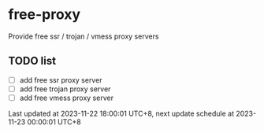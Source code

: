 
# free-proxy
Provide free ssr / trojan / vmess proxy servers


## TODO list
- [ ] add free ssr proxy server
- [ ] add free trojan proxy server
- [ ] add free vmess proxy server

Last updated at 2023-11-22 18:00:01 UTC+8, next update schedule at 2023-11-23 00:00:01 UTC+8

